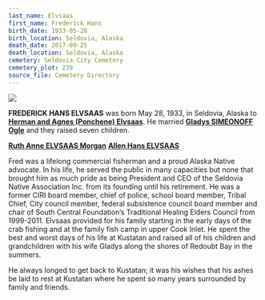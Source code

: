 ```yaml
---
last_name: Elvsaas
first_name: Frederick Hans
birth_date: 1933-05-28
birth_location: Seldovia, Alaska
death_date: 2017-09-25
death_location: Seldovia, Alaska
cemetery: Seldovia City Cemetery
cemetery_plot: 239
source_file: Cemetery Directory
---
```

![](../assets/images/Fred%20H.%20Elvsaas%202017.jpg)

**FREDERICK HANS ELVSAAS** was born May 28, 1933, in Seldovia, Alaska to [**Herman and Agnes (Ponchene) Elvsaas**](../_families/Elvsaas_Family.md). He married [**Gladys SIMEONOFF Ogle**](./Elvsass_Gladys_Ogle.md) and they raised seven children. 

  [**Ruth Anne ELVSAAS Morgan**](./Morgan_Ruth_Ann_Elvsass.md)
  [**Allen Hans ELVSAAS**](./Elvsaas_Allen_Hans.md)

Fred was a lifelong commercial fisherman and a proud Alaska Native advocate. In his life, he served the public in many capacities but none that brought him as much pride as being President and CEO of the Seldovia Native Association Inc. from its founding until his retirement. He was a former CIRI board member, chief of police, school board member, Tribal Chief, City council member, federal subsistence council board member and chair of South Central Foundation’s Traditional Healing Elders Council from 1999-2011. Elvsaas provided for his family starting in the early days of the crab fishing and at the family fish camp in upper Cook Inlet. He spent the best and worst days of his life at Kustatan and raised all of his children and grandchildren with his wife Gladys along the shores of Redoubt Bay in the summers.

He always longed to get back to Kustatan; it was his wishes that his ashes be laid to rest at Kustatan where he spent so many years surrounded by family and friends. 
